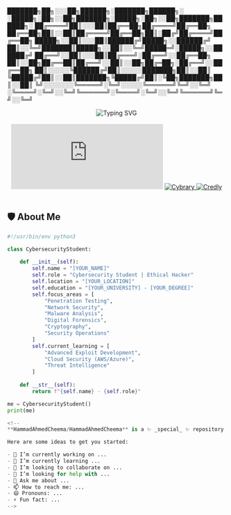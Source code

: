 
███████╗██╗░░░██╗██████╗░███████╗██████╗░  ░█████╗░██╗░░██╗███████╗░█████╗░██╗░░██╗███████╗██████╗░
██╔════╝██║░░░██║██╔══██╗██╔════╝██╔══██╗  ██╔══██╗██║░░██║██╔════╝██╔══██╗██║░██╔╝██╔════╝██╔══██╗
█████╗░░██║░░░██║██████╔╝█████╗░░██████╔╝  ██║░░╚═╝███████║█████╗░░██║░░╚═╝█████═╝░█████╗░░██████╔╝
██╔══╝░░██║░░░██║██╔═══╝░██╔══╝░░██╔══██╗  ██║░░██╗██╔══██║██╔══╝░░██║░░██╗██╔═██╗░██╔══╝░░██╔══██╗
██║░░░░░╚██████╔╝██║░░░░░███████╗██║░░██║  ╚█████╔╝██║░░██║███████╗╚█████╔╝██║░╚██╗███████╗██║░░██║
╚╝░░░░░░░╚═════╝░╚═╝░░░░░╚══════╝╚═╝░░╚═╝  ░╚════╝░╚═╝░░╚═╝╚══════╝░╚════╝░╚═╝░░╚═╝╚══════╝╚═╝░░╚═╝


<div align="center">
  <img src="https://readme-typing-svg.herokuapp.com?font=Hack&size=30&duration=4000&color=00F72E&center=true&vCenter=true&width=600&height=80&lines=Welcome+to+my+cybersecurity+realm!;Ethical+Hacker+in+Training;Security+Researcher;CTF+Enthusiast;Future+Penetration+Tester" alt="Typing SVG" />
</div>

<br>

<div align="center">
  <iframe src="https://tryhackme.com/api/v2/badges/public-profile?userPublicId=2827022" width="350" height="150" style="border:none;"></iframe>
  <!--   For future -->
<!--   <a href="https://www.hackthebox.com/profile/[YOUR_PROFILE_ID]">
    <img src="https://www.hackthebox.com/badge/image/[YOUR_PROFILE_ID]" alt="HackTheBox">
  </a> -->


  
  <a href="https://app.cybrary.it/profiles/[YOUR_USERNAME]">
    <img src="https://img.shields.io/badge/Cybrary-Learner-blue" alt="Cybrary">
  </a>
  <a href="https://www.credly.com/users/[YOUR_USERNAME]/badges">
    <img src="https://img.shields.io/badge/Credly-Certifications-orange" alt="Credly">
  </a>
</div>

<br>

## 🛡️ About Me

```python
#!/usr/bin/env python3

class CybersecurityStudent:
    
    def __init__(self):
        self.name = "[YOUR_NAME]"
        self.role = "Cybersecurity Student | Ethical Hacker"
        self.location = "[YOUR_LOCATION]"
        self.education = "[YOUR_UNIVERSITY] - [YOUR_DEGREE]"
        self.focus_areas = [
            "Penetration Testing",
            "Network Security",
            "Malware Analysis",
            "Digital Forensics",
            "Cryptography",
            "Security Operations"
        ]
        self.current_learning = [
            "Advanced Exploit Development",
            "Cloud Security (AWS/Azure)",
            "Threat Intelligence"
        ]
    
    def __str__(self):
        return f"{self.name} - {self.role}"

me = CybersecurityStudent()
print(me)

<!--
**HammadAhmedCheema/HammadAhmedCheema** is a ✨ _special_ ✨ repository because its `README.md` (this file) appears on your GitHub profile.

Here are some ideas to get you started:

- 🔭 I’m currently working on ...
- 🌱 I’m currently learning ...
- 👯 I’m looking to collaborate on ...
- 🤔 I’m looking for help with ...
- 💬 Ask me about ...
- 📫 How to reach me: ...
- 😄 Pronouns: ...
- ⚡ Fun fact: ...
-->
